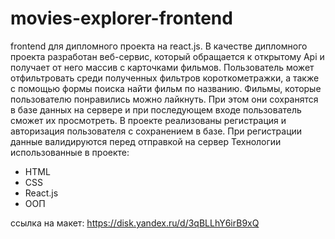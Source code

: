 # movies-explorer-frontend
frontend для дипломного проекта на react.js. В качестве дипломного проекта разработан веб-сервис, который обращается к открытому Api и получает от него массив с карточками фильмов. Пользователь может отфильтровать среди полученных фильтров короткометражки, а также с помощью формы поиска найти фильм по названию.
Фильмы, которые пользователю понравились можно лайкнуть. При этом они сохранятся в базе данных на сервере и при последующем входе пользователь сможет их просмотреть.
В проекте реализованы регистрация и авторизация пользователя с сохранением в базе.
При регистрации данные валидируются перед отправкой на сервер
Технологии использованные в проекте:
+ HTML
+ CSS
+ React.js
+ ООП


ссылка на макет: https://disk.yandex.ru/d/3qBLLhY6irB9xQ
